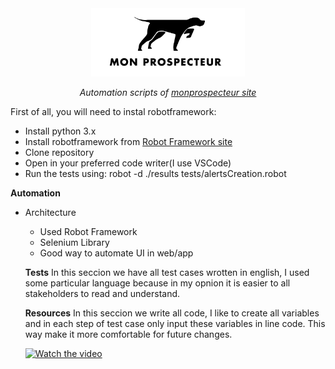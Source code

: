 <div align="center">
<img src="/images/mp.png">

<i>Automation scripts of <a href="https://app.test-mp.fun/auth.html#/connexion">monprospecteur site</a></i>
</div>

First of all, you will need to instal robotframework:

<ul>
    <li>Install python 3.x</li>
    <li>Install robotframework from <a href="https://robotframework.org/">Robot Framework site</a></li>
    <li>Clone repository</li>
    <li>Open in your preferred code writer(I use VSCode)</li>
    <li>Run the tests using: robot -d ./results tests/alertsCreation.robot</li>
</ul>

  **Automation**
    <ul>
    <li>Architecture</li>
    <ul>
        <li>Used Robot Framework</li>
        <li>Selenium Library</li>
        <li>Good way to automate UI in web/app</li>
    </ul>
  
  **Tests**
  In this seccion we have all test cases wrotten in english, I used some particular language because in my opnion it is easier to all stakeholders to read and understand.
  
  **Resources**
  In this seccion we write all code, I like to create all variables and in each step of test case only input these variables in line code. This way make it more comfortable for future changes.
  

[![Watch the video](
<img src="/images/video.png">)](https://vimeo.com/451322124)
